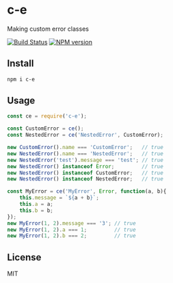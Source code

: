 # c-e

Making custom error classes

[![Build Status][travis-image]][travis-url]
[![NPM version][npm-image]][npm-url]

## Install

```bash
npm i c-e
```

## Usage

```js
const ce = require('c-e');

const CustomError = ce();
const NestedError = ce('NestedError', CustomError);

new CustomError().name === 'CustomError';   // true
new NestedError().name === 'NestedError';   // true
new NestedError('test').message === 'test'; // true
new NestedError() instanceof Error;         // true
new NestedError() instanceof CustomError;   // true
new NestedError() instanceof NestedError;   // true

const MyError = ce('MyError', Error, function(a, b){
    this.message = `${a + b}`;
    this.a = a;
    this.b = b;
});
new MyError(1, 2).message === '3'; // true
new MyError(1, 2).a === 1;         // true
new MyError(1, 2).b === 2;         // true
```

## License

MIT

[npm-url]: https://npmjs.org/package/c-e
[npm-image]: https://badge.fury.io/js/c-e.svg
[travis-url]: https://travis-ci.org/astur/c-e
[travis-image]: https://travis-ci.org/astur/c-e.svg?branch=master